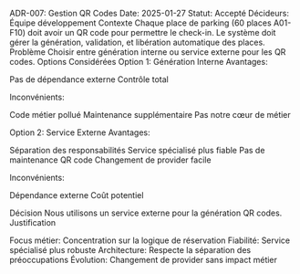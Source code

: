 ADR-007: Gestion QR Codes
Date: 2025-01-27
Statut: Accepté
Décideurs: Équipe développement
Contexte
Chaque place de parking (60 places A01-F10) doit avoir un QR code pour permettre le check-in. Le système doit gérer la génération, validation, et libération automatique des places.
Problème
Choisir entre génération interne ou service externe pour les QR codes.
Options Considérées
Option 1: Génération Interne
Avantages:

Pas de dépendance externe
Contrôle total

Inconvénients:

Code métier pollué
Maintenance supplémentaire
Pas notre cœur de métier

Option 2: Service Externe
Avantages:

Séparation des responsabilités
Service spécialisé plus fiable
Pas de maintenance QR code
Changement de provider facile

Inconvénients:

Dépendance externe
Coût potentiel

Décision
Nous utilisons un service externe pour la génération QR codes.
Justification

Focus métier: Concentration sur la logique de réservation
Fiabilité: Service spécialisé plus robuste
Architecture: Respecte la séparation des préoccupations
Évolution: Changement de provider sans impact métier
